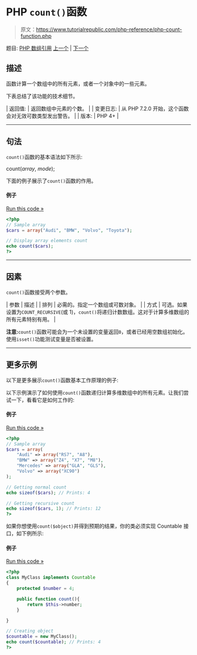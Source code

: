 # PHP `count()`函数

> 原文：<https://www.tutorialrepublic.com/php-reference/php-count-function.php>

题目: [PHP 数组引用](php-array-functions.php) [上一个](php-compact-function.php) | [下一个](php-current-function.php)

## 描述

函数计算一个数组中的所有元素，或者一个对象中的一些元素。

下表总结了该功能的技术细节。

| 返回值: | 返回数组中元素的个数。 |
| 变更日志: | 从 PHP 7.2.0 开始，这个函数会对无效可数类型发出警告。 |
| 版本: | PHP 4+ |

* * *

## 句法

`count()`函数的基本语法如下所示:

count(*array*, *mode*);

下面的例子展示了`count()`函数的作用。

#### 例子

[Run this code »](../codelab.php?topic=php&file=count-all-the-values-of-an-array "Run this code to view the output")

```php
<?php
// Sample array
$cars = array("Audi", "BMW", "Volvo", "Toyota");

// Display array elements count
echo count($cars);
?>
```

* * *

## 因素

`count()`函数接受两个参数。

| 参数 | 描述 |
| 排列 | 必需的。指定一个数组或可数对象。 |
| 方式 | 可选。如果设置为`COUNT_RECURSIVE`(或 1)，`count()`将递归计数数组。这对于计算多维数组的所有元素特别有用。 |

**注意:**`count()`函数可能会为一个未设置的变量返回`0`，或者已经用空数组初始化。使用`isset()`功能测试变量是否被设置。

* * *

## 更多示例

以下是更多展示`count()`函数基本工作原理的例子:

以下示例演示了如何使用`count()`函数递归计算多维数组中的所有元素。让我们尝试一下，看看它是如何工作的:

#### 例子

[Run this code »](../codelab.php?topic=php&file=count-all-the-elements-in-a-multidimensional-array "Run this code to view the output")

```php
<?php
// Sample array
$cars = array(
    "Audi" => array("RS7", "A8"), 
    "BMW" => array("Z4", "X7", "M8"), 
    "Mercedes" => array("GLA", "GLS"),
    "Volvo" => array("XC90")
);

// Getting normal count
echo sizeof($cars); // Prints: 4   

// Getting recursive count
echo sizeof($cars, 1); // Prints: 12
?>
```

如果你想使用`count($object)`并得到预期的结果，你的类必须实现 Countable 接口，如下例所示:

#### 例子

[Run this code »](../codelab.php?topic=php&file=count-something-in-an-object "Run this code to view the output")

```php
<?php
class MyClass implements Countable
{
    protected $number = 4;

    public function count(){
        return $this->number;
    }

}

// Creating object
$countable = new MyClass();
echo count($countable); // Prints: 4
?>
```